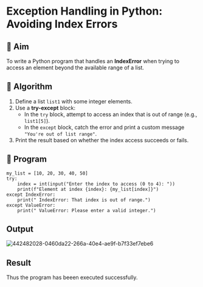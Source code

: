 # Exception Handling in Python: Avoiding Index Errors

## 🎯 Aim
To write a Python program that handles an **IndexError** when trying to access an element beyond the available range of a list.

## 🧠 Algorithm
1. Define a list `list1` with some integer elements.
2. Use a **try-except** block:
   - In the `try` block, attempt to access an index that is out of range (e.g., `list1[5]`).
   - In the `except` block, catch the error and print a custom message `"You're out of list range"`.
3. Print the result based on whether the index access succeeds or fails.

## 🧾 Program
```
my_list = [10, 20, 30, 40, 50]
try:
    index = int(input("Enter the index to access (0 to 4): "))
    print(f"Element at index {index}: {my_list[index]}")
except IndexError:
    print(" IndexError: That index is out of range.")
except ValueError:
    print(" ValueError: Please enter a valid integer.")
```
## Output
![442482028-0460da22-266a-40e4-ae9f-b7f33ef7ebe6](https://github.com/user-attachments/assets/2f395caf-7232-4e31-809b-cebe477111b4)

## Result
Thus the program has beeen executed successfully.
